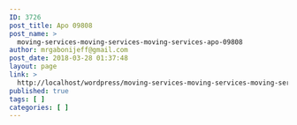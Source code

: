 ```yaml
---
ID: 3726
post_title: Apo 09808
post_name: >
  moving-services-moving-services-moving-services-apo-09808
author: mrgabonijeff@gmail.com
post_date: 2018-03-28 01:37:48
layout: page
link: >
  http://localhost/wordpress/moving-services-moving-services-moving-services-apo-09808/
published: true
tags: [ ]
categories: [ ]
---
```

